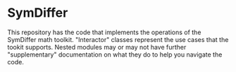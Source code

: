 # SymDiffer
This repository has the code that implements the operations of the SymDiffer math toolkit. "Interactor" classes
represent the use cases that the tookit supports. Nested modules may or may not have further "supplementary"
documentation on what they do to help you navigate the code.
